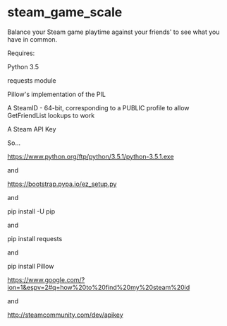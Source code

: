 # steam_game_scale
Balance your Steam game playtime against your friends' to see what you have in common.

Requires:

Python 3.5

requests module

Pillow's implementation of the PIL

A SteamID - 64-bit, corresponding to a PUBLIC profile to allow GetFriendList lookups to work

A Steam API Key

So...

https://www.python.org/ftp/python/3.5.1/python-3.5.1.exe

and

https://bootstrap.pypa.io/ez_setup.py

and

pip install -U pip

and

pip install requests

and

pip install Pillow

https://www.google.com/?ion=1&espv=2#q=how%20to%20find%20my%20steam%20id

and

http://steamcommunity.com/dev/apikey
